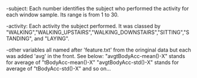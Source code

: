 -subject:
Each number identifies the subject who performed the activity for each window sample. Its range is from 1 to 30. 

-activity:
Each activity the subject performed. It was classed by "WALKING","WALKING_UPSTAIRS","WALKING_DOWNSTAIRS","SITTING","STANDING", and "LAYING".

-other variables all named after 'feature.txt' from the oringinal data but each was added 'avg' in the front. See below:
"avgtBodyAcc-mean()-X" stands for average of "tBodyAcc-mean()-X"
"avgtBodyAcc-std()-X" stands for average of "tBodyAcc-std()-X"
and so on...
